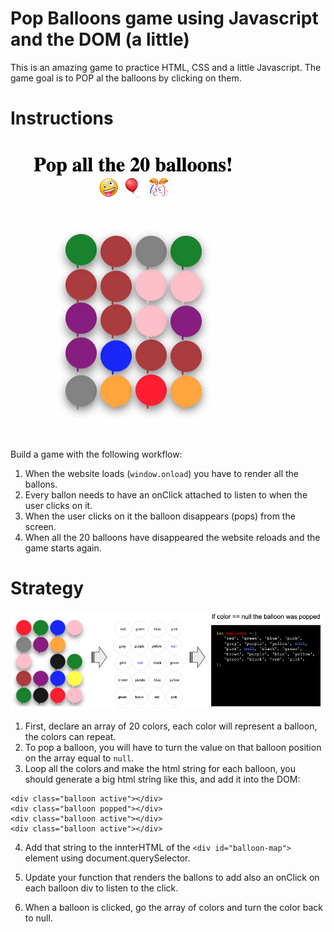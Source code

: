 # Pop Balloons game using Javascript and the DOM (a little)

This is an amazing game to practice HTML, CSS and a little Javascript.
The game goal is to POP al the balloons by clicking on them.

# Instructions

![Balloon Pop Game with HTML/CSS and Javascript](./preview.gif)

Build a game with the following workflow:

1. When the website loads (`window.onload`) you have to render all the ballons.
2. Every ballon needs to have an onClick attached to listen to when the user clicks on it.
3. When the user clicks on it the balloon disappears (pops) from the screen.
4. When all the 20 balloons have disappeared the website reloads and the game starts again.

#  Strategy

![Strategy to complete the pop balloons](./strategy.png)

1. First, declare an array of 20 colors, each color will represent a balloon, the colors can repeat.
2. To pop a balloon, you will have to turn the value on that balloon position on the array equal to `null`. 
3. Loop all the colors and make the html string for each balloon, you should generate a big html string like this, and add it into the DOM:

```
<div class="balloon active"></div>
<div class="balloon popped"></div>
<div class="balloon active"></div>
<div class="balloon active"></div>
```

4. Add that string to the innterHTML of the `<div id="balloon-map">` element using document.querySelector.

5. Update your function that renders the ballons to add also an onClick on each balloon div to listen to the click.

6. When a balloon is clicked, go the array of colors and turn the color back to null.
